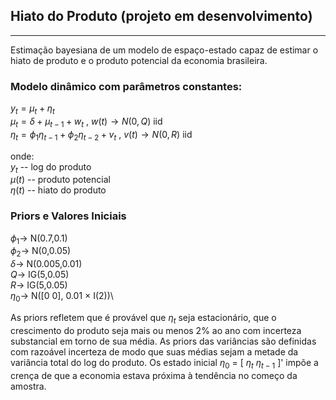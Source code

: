 
## Hiato do Produto (projeto em desenvolvimento)
-------------------------------------------------------------------------------------
 
Estimação bayesiana de um modelo de espaço-estado capaz de estimar o hiato de produto e
o produto potencial da economia brasileira.

### Modelo dinâmico com parâmetros constantes:


$y_{t} = \mu_{t} + \eta_{t}$\
$\mu_{t} = \delta + \mu_{t-1} + w_{t}$                          , $w(t) \to N(0,Q)$ iid\
$\eta_{t} = \phi_{1}\eta_{t-1} + \phi_{2}\eta_{t-2} + v_{t}$    , $v(t) \to N(0,R)$ iid

onde:\
$y_{t}$ -- log do produto\
$\mu(t)$ -- produto potencial\
$\eta(t)$ -- hiato do produto
 
### Priors e Valores Iniciais

$\phi_{1} \to$ N(0.7,0.1)\
$\phi_{2} \to$ N(0,0.05)\
$\delta \to$ N(0.005,0.01)\
$Q \to$ IG(5,0.05)\
$R \to$ IG(5,0.05)\
$\eta_{0} \to$ N([0 0], 0.01 $\times$ I(2))\

As priors refletem que é provável que $\eta_{t}$ seja estacionário, que o crescimento do produto seja mais ou menos 2% ao ano com incerteza substancial em torno de sua média. As priors das variâncias são definidas com razoável incerteza de modo que suas médias sejam a metade da variância total do log do produto. Os estado inicial $\eta_{0}$ = [ $\eta_{t}$ $\eta_{t-1}$ ]' impõe a crença de que a economia estava próxima à tendência no começo da amostra.


